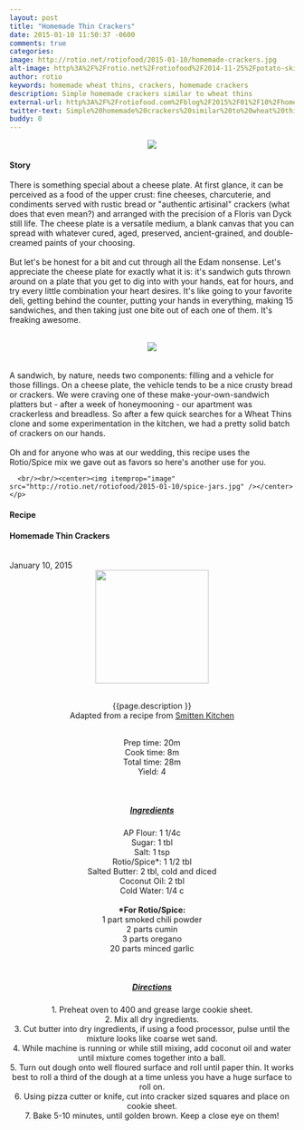 ```yaml
---
layout: post
title: "Homemade Thin Crackers"
date: 2015-01-10 11:50:37 -0600
comments: true
categories: 
image: http://rotio.net/rotiofood/2015-01-10/homemade-crackers.jpg
alt-image: http%3A%2F%2Frotio.net%2Frotiofood%2F2014-11-25%2Fpotato-skin-single.jpg
author: rotio
keywords: homemade wheat thins, crackers, homemade crackers
description: Simple homemade crackers similar to wheat thins 
external-url: http%3A%2F%2Frotiofood.com%2Fblog%2F2015%2F01%2F10%2Fhomemade-thin-crackers%2F
twitter-text: Simple%20homemade%20crackers%20similar%20to%20wheat%20thins%20
buddy: 0
---
```

<!-- more -->
<center><img src="http://rotio.net/rotiofood/2015-01-10/homemade-crackers.jpg" /></center>
<a href="https://plus.google.com/107103100819027957630?rel=author" style="display:none">{{page.author }}</a>

<h4>Story</b> </h4>
 <div>
	<p>
	  There is something special about a cheese plate. At first glance, it can be perceived as a food of the upper crust: fine cheeses, charcuterie, and condiments served with rustic bread or "authentic artisinal" crackers (what does that even mean?) and arranged with the precision of a Floris van Dyck still life. The cheese plate is a versatile medium, a blank canvas that you can spread with whatever cured, aged, preserved, ancient-grained, and double-creamed paints of your choosing.
<br/><br/>
But let's be honest for a bit and cut through all the Edam nonsense. Let's appreciate the cheese plate for exactly what it is: it's sandwich guts thrown around on a plate that you get to dig into with your hands, eat for hours, and try every little combination your heart desires. It's like going to your favorite deli, getting behind the counter, putting your hands in everything, making 15 sandwiches, and then taking just one bite out of each one of them. It's freaking awesome.
<br/><br/><center><img itemprop="image" src="http://rotio.net/rotiofood/2015-01-10/cheese-plate.jpg" /></center>
<br/><br/>
A sandwich, by nature, needs two components: filling and a vehicle for those fillings. On a cheese plate, the vehicle tends to be a nice crusty bread or crackers. We were craving one of these make-your-own-sandwich platters but - after a week of honeymooning - our apartment was crackerless and breadless. So after a few quick searches for a Wheat Thins clone and some experimentation in the kitchen, we had a pretty solid batch of crackers on our hands.
<br/><br/>
Oh and for anyone who was at our wedding, this recipe uses the Rotio/Spice mix we gave out as favors so here's another use for you.

	  <br/><br/><center><img itemprop="image" src="http://rotio.net/rotiofood/2015-01-10/spice-jars.jpg" /></center>
	</p> 
</div>
<h4>Recipe</b> </h4> 
  <div itemscope itemtype="http://schema.org/Recipe" >
  <h4 itemprop="name">Homemade Thin Crackers</h4>
  
  <br />
    January 10, 2015
<center>
  <img itemprop="image" width="200px"  src="http://rotio.net/rotiofood/2015-01-10/homemade-crackers.jpg" />
  
  <br /><span itemprop="description">{{page.description }}</span><br />Adapted from a recipe from <a href="http://smittenkitchen.com/blog/2012/09/homemade-wheat-thins/">Smitten Kitchen</a><br/>

  <br />Prep time: <time datetime="PT0H20M" itemprop="prepTime">20m</time>
  <br />Cook time: <time datetime="PT0H8M" itemprop="cookTime">8m</time> 
  <br />Total time: <time datetime="PT0H28M" itemprop="totalTime">28m</time>
  <br />Yield: <span itemprop="recipeYield">4</span>
  
  <br/>
 <u><h5>Ingredients</h5></u>
	<span itemprop="ingredients" itemscope itemtype="http://schema.org/ingredients">
	  <span itemprop="name">AP Flour</span>: 
	  <span itemprop="amount">1 1/4c</span>
	</span><br />
	<span itemprop="ingredients" itemscope itemtype="http://schema.org/ingredients">
	  <span itemprop="name">Sugar</span>: 
	  <span itemprop="amount">1 tbl</span>
	</span><br />
	<span itemprop="ingredients" itemscope itemtype="http://schema.org/ingredients">
	  <span itemprop="name">Salt</span>: 
	  <span itemprop="amount">1 tsp</span>
	</span><br />
	<span itemprop="ingredients" itemscope itemtype="http://schema.org/ingredients">
	  <span itemprop="name">Rotio/Spice</span>*: 
	  <span itemprop="amount">1 1/2 tbl</span>
	</span><br />
	<span itemprop="ingredients" itemscope itemtype="http://schema.org/ingredients">
	  <span itemprop="name">Salted Butter</span>: 
	  <span itemprop="amount">2 tbl</span>, cold and diced
	</span><br />
	<span itemprop="ingredients" itemscope itemtype="http://schema.org/ingredients">
	  <span itemprop="name">Coconut Oil</span>: 
	  <span itemprop="amount">2 tbl</span>
	</span><br />
	<span itemprop="ingredients" itemscope itemtype="http://schema.org/ingredients">
	  <span itemprop="name">Cold Water</span>: 
	  <span itemprop="amount">1/4 c</span>
	</span><br />
	<br/><b>*For Rotio/Spice:</b><br/>
	<span>
	1 part smoked chili powder
	<br/>2 parts cumin
	<br/>3 parts oregano
	<br/>20 parts minced garlic
	</span><br/>
	
	
  <br /><u><h5>Directions</h5></u>
	<div itemprop="recipeInstructions">
		1. Preheat oven to 400 and grease large cookie sheet.<br/>
		2. Mix all dry ingredients.<br/>
		3. Cut butter into dry ingredients, if using a food processor, pulse until the mixture looks like coarse wet sand.<br/>
		4. While machine is running or while still mixing, add coconut oil and water until mixture comes together into a ball.<br/>
		5. Turn out dough onto well floured surface and roll until paper thin. It works best to roll a third of the dough at a time unless you have a huge surface to roll on.<br/>
		6. Using pizza cutter or knife, cut into cracker sized squares and place on cookie sheet.<br/>
		7. Bake 5-10 minutes, until golden brown. Keep a close eye on them!<br/>
	<br />
	</div>

</div>